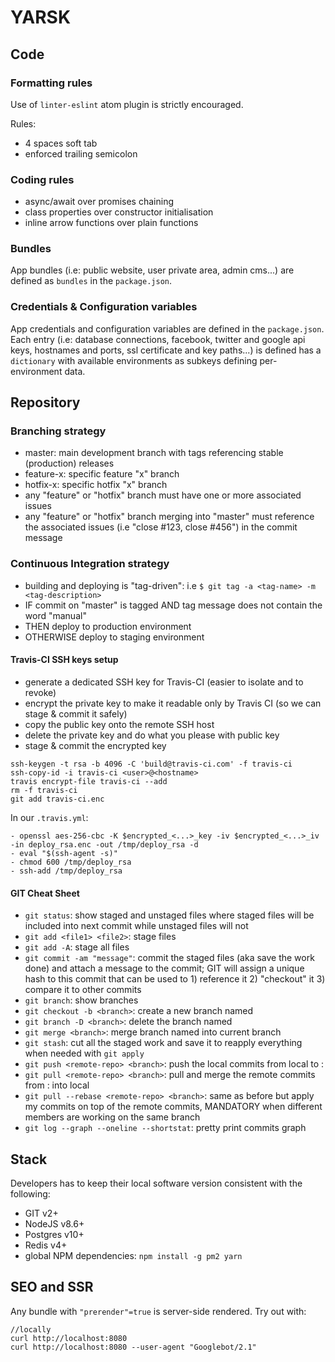 # YARSK

## Code

### Formatting rules
Use of `linter-eslint` atom plugin is strictly encouraged.

Rules:
- 4 spaces soft tab
- enforced trailing semicolon

### Coding rules
- async/await over promises chaining
- class properties over constructor initialisation
- inline arrow functions over plain functions

### Bundles
App bundles (i.e: public website, user private area, admin cms...) are defined as `bundles` in the `package.json`.

### Credentials & Configuration variables
App credentials and configuration variables are defined in the `package.json`.
Each entry (i.e: database connections, facebook, twitter and google api keys, hostnames and ports, ssl certificate and key paths...) is defined has a `dictionary` with available environments as subkeys defining per-environment data.

## Repository

### Branching strategy
- master: main development branch with tags referencing stable (production) releases
- feature-x: specific feature "x" branch
- hotfix-x: specific hotfix "x" branch
- any "feature" or "hotfix" branch must have one or more associated issues
- any "feature" or "hotfix" branch merging into "master" must reference the associated issues (i.e "close #123, close #456") in the commit message

### Continuous Integration strategy
- building and deploying is "tag-driven": i.e `$ git tag -a <tag-name> -m <tag-description>`
- IF commit on "master" is tagged AND tag message does not contain the word "manual"
- THEN deploy to production environment
- OTHERWISE deploy to staging environment

#### Travis-CI SSH keys setup
- generate a dedicated SSH key for Travis-CI (easier to isolate and to revoke)
- encrypt the private key to make it readable only by Travis CI (so we can stage & commit it safely)
- copy the public key onto the remote SSH host
- delete the private key and do what you please with public key
- stage & commit the encrypted key
```
ssh-keygen -t rsa -b 4096 -C 'build@travis-ci.com' -f travis-ci
ssh-copy-id -i travis-ci <user>@<hostname>
travis encrypt-file travis-ci --add
rm -f travis-ci
git add travis-ci.enc
```
In our `.travis.yml`:
```
- openssl aes-256-cbc -K $encrypted_<...>_key -iv $encrypted_<...>_iv -in deploy_rsa.enc -out /tmp/deploy_rsa -d
- eval "$(ssh-agent -s)"
- chmod 600 /tmp/deploy_rsa
- ssh-add /tmp/deploy_rsa
```

#### GIT Cheat Sheet
- `git status`: show staged and unstaged files where staged files will be included into next commit while unstaged files will not
- `git add <file1> <file2>`: stage files
- `git add -A`: stage all files
- `git commit -am "message"`: commit the staged files (aka save the work done) and attach a message to the commit; GIT will assign a unique hash to this commit that can be used to 1) reference it 2) "checkout" it 3) compare it to other commits
- `git branch`: show branches
- `git checkout -b <branch>`: create a new branch named <branch>
- `git branch -D <branch>`: delete the branch named <branch>
- `git merge <branch>`: merge branch named <branch> into current branch
- `git stash`: cut all the staged work and save it to reapply everything when needed with `git apply`
- `git push <remote-repo> <branch>`: push the local commits from local <branch> to <remote-repo>:<branch>
- `git pull <remote-repo> <branch>`: pull and merge the remote commits from <remote-repo>:<branch> into local <branch>
- `git pull --rebase <remote-repo> <branch>`: same as before but apply my commits on top of the remote commits, MANDATORY when different members are working on the same branch
- `git log --graph --oneline --shortstat`: pretty print commits graph

## Stack
Developers has to keep their local software version consistent with the following:
- GIT v2+
- NodeJS v8.6+
- Postgres v10+
- Redis v4+
- global NPM dependencies: `npm install -g pm2 yarn`

## SEO and SSR
Any bundle with `"prerender"=true` is server-side rendered.
Try out with:
```
//locally
curl http://localhost:8080  
curl http://localhost:8080 --user-agent "Googlebot/2.1"
```